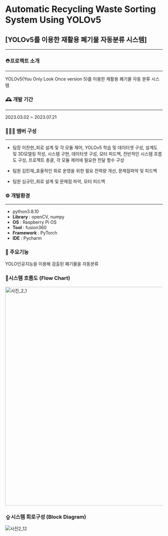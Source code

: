 # Automatic Recycling Waste Sorting System Using YOLOv5
## [YOLOv5를 이용한 재활용 폐기물 자동분류 시스템]
-------------------------------------
###  ⛑️프로젝트 소개
---
YOLOv5(You Only Look Once version 5)를 이용한 재활용 폐기물 자동 분류 시스템

### 🕰️ 개발 기간
---
2023.03.02 ~ 2023.07.21

### 🧑‍🤝‍🧑 멤버 구성
---
- 팀장 이찬현_회로 설계 및 각 모듈 제어, YOLOv5 학습 및 데이터셋 구성, 설계도 및 3D모델링 작성, 시스템 구현, 데이터셋 구성, 모터 피드백, 전반적인 시스템 흐름도 구성, 프로젝트 총괄, 각 모듈 제어에 필요한 전달 함수 구성

- 팀원 김민재_효율적인 회로 운영을 위한 필요 전력량 개선, 문제점파악 및 피드백

- 팀원 심규민_회로 설계 및 문제점 파악, 모터 피드백

### ⚙️ 개발환경
---
* python3.8.10
* **Library** : openCV, numpy
* **OS** : Raspberry Pi OS
* **Tool** : fusion360
* **Framework** : PyTorch
* **IDE** : Pycharm

### 📌 주요기능

YOLO인공지능을 이용해 검출된 폐기물을 자동분류

### 🔁시스템 흐름도 (Flow Chart)
<img width="698" alt="사진_2_1" src="https://github.com/suta-man/Automatic-Recycling-Waste-Sorting-System-Using-YOLOv5/assets/130136862/f1b73893-1716-4573-8f9d-92f22726a20f">

### ⇪시스템 회로구성 (Block Diagram)
![사진2_12](https://github.com/suta-man/Automatic-Recycling-Waste-Sorting-System-Using-YOLOv5/assets/130136862/295e78c5-22dc-4251-afe4-3803d5aec2a8)
